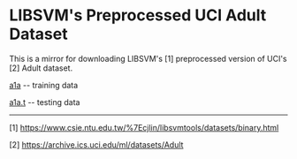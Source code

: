 # LIBSVM's Preprocessed UCI Adult Dataset

This is a mirror for downloading LIBSVM's [1] preprocessed version of UCI's [2] Adult dataset.

[a1a](https://github.com/bavent/libsvm_uci_adult_dataset/blob/master/a1a) -- training data

[a1a.t](https://github.com/bavent/libsvm_uci_adult_dataset/blob/master/a1a.t) -- testing data

***
[1] https://www.csie.ntu.edu.tw/%7Ecjlin/libsvmtools/datasets/binary.html

[2] https://archive.ics.uci.edu/ml/datasets/Adult
